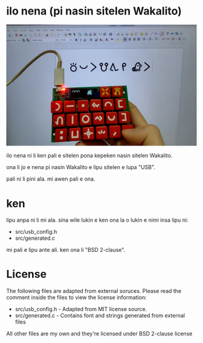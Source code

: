 # ilo nena (pi nasin sitelen Wakalito)

![sitelen](./docs/sitelen_suli.png)

ilo nena ni li ken pali e sitelen pona kepeken nasin sitelen Wakalito.

ona li jo e nena pi nasin Wakalito e lipu sitelen e lupa "USB".

pali ni li pini ala. mi awen pali e ona.

# ken

lipu anpa ni li mi ala. sina wile lukin e ken ona la o lukin e nimi insa lipu ni:

* src/usb_config.h
* src/generated.c

mi pali e lipu ante ali. ken ona li "BSD 2-clause".

# License

The following files are adapted from external soruces. Please read the comment inside the files to view the license information:

* src/usb_config.h - Adapted from MIT license source.
* src/generated.c - Contains font and strings generated from external files

All other files are my own and they're licensed under BSD 2-clause license
